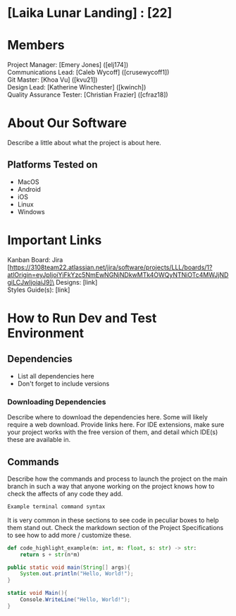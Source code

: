 # [Laika Lunar Landing] : [22]
# Members
Project Manager: [Emery Jones] ([elj174])\
Communications Lead: [Caleb Wycoff] ([crusewycoff1])\
Git Master: [Khoa Vu] ([kvu21])\
Design Lead: [Katherine Winchester] ([kwinch])\
Quality Assurance Tester: [Christian Frazier] ([cfraz18])

# About Our Software

Describe a little about what the project is about here.
## Platforms Tested on
- MacOS
- Android
- iOS
- Linux
- Windows
# Important Links
Kanban Board: Jira [https://3108team22.atlassian.net/jira/software/projects/LLL/boards/1?atlOrigin=eyJpIjoiYjFkYzc5NmEwNGNjNDkwMTk4OWQyNTNiOTc4MWJjNDgiLCJwIjoiaiJ9]\
Designs: [link]\
Styles Guide(s): [link]

# How to Run Dev and Test Environment

## Dependencies
- List all dependencies here
- Don't forget to include versions
### Downloading Dependencies
Describe where to download the dependencies here. Some will likely require a web download. Provide links here. For IDE extensions, make sure your project works with the free version of them, and detail which IDE(s) these are available in. 

## Commands
Describe how the commands and process to launch the project on the main branch in such a way that anyone working on the project knows how to check the affects of any code they add.

```sh
Example terminal command syntax
```

It is very common in these sections to see code in peculiar boxes to help them stand out. Check the markdown section of the Project Specifications to see how to add more / customize these.

```python
def code_highlight_example(m: int, m: float, s: str) -> str:
	return s + str(n*m)
```

```java
public static void main(String[] args){
	System.out.println("Hello, World!");
}
```

```c#
static void Main(){
	Console.WriteLine("Hello, World!");
}
```

